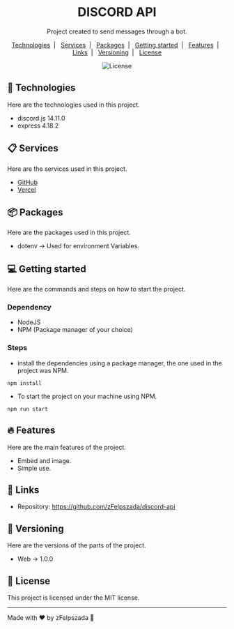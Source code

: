 <h1 align="center">DISCORD API</h1>

<p align="center">
    Project created to send messages through a bot.
</p>

<p align="center">
  <a href="#-technologies">Technologies</a>&nbsp;&nbsp;|&nbsp;&nbsp;
  <a href="#-services">Services</a>&nbsp;&nbsp;|&nbsp;&nbsp;
  <a href="#-packages">Packages</a>&nbsp;&nbsp;|&nbsp;&nbsp;
  <a href="#-getting-started">Getting started</a>&nbsp;&nbsp;|&nbsp;&nbsp;
  <a href="#-features">Features</a>&nbsp;&nbsp;|&nbsp;&nbsp;
  <a href="#-links">Links</a>&nbsp;&nbsp;|&nbsp;&nbsp;
  <a href="#-versioning">Versioning</a>&nbsp;&nbsp;|&nbsp;&nbsp;
  <a href="#memo-license">License</a>
</p>

<p align="center">
  <img alt="License" src="https://img.shields.io/static/v1?label=license&message=MIT&color=49AA26&labelColor=000000">
</p>

## 🚀 Technologies

Here are the technologies used in this project.

-   discord.js 14.11.0
-   express 4.18.2

## 📋 Services

Here are the services used in this project.

-   [GitHub](https://github.com/)
-   [Vercel](https://vercel.com)

## 📦 Packages

Here are the packages used in this project.

-   dotenv -> Used for environment Variables.

## 💻 Getting started

Here are the commands and steps on how to start the project.

### Dependency

-   NodeJS
-   NPM (Package manager of your choice)

### Steps

-   install the dependencies using a package manager, the one used in the project was NPM.

```
npm install
```

-   To start the project on your machine using NPM.

```
npm run start
```

## 🔥 Features

Here are the main features of the project.

-   Embed and image.
-   Simple use.

## 📎 Links

-   Repository: https://github.com/zFelpszada/discord-api

## 🔰 Versioning

Here are the versions of the parts of the project.

-   Web -> 1.0.0

## :memo: License

This project is licensed under the MIT license.

---

Made with ♥ by zFelpszada 🚀
